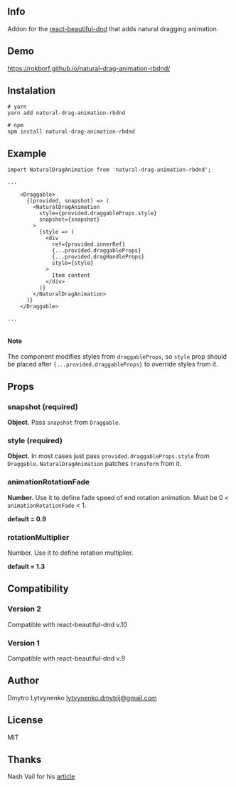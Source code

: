 ## Info
Addon for the [react-beautiful-dnd](https://github.com/atlassian/react-beautiful-dnd) that adds natural dragging animation.

## Demo
https://rokborf.github.io/natural-drag-animation-rbdnd/

## Instalation
```
# yarn
yarn add natural-drag-animation-rbdnd

# npm
npm install natural-drag-animation-rbdnd
```

## Example
```
import NaturalDragAnimation from 'natural-drag-animation-rbdnd';

...

	<Draggable>
	  {(provided, snapshot) => (
	    <NaturalDragAnimation
	      style={provided.draggableProps.style}
	      snapshot={snapshot}
	    >
	      {style => (
	        <div
	          ref={provided.innerRef}
	          {...provided.draggableProps}
	          {...provided.dragHandleProps}
	          style={style}
	        >
	          Item content
	        </div>
	      )}
	    </NaturalDragAnimation>
	  )}
	</Draggable>
  
...
      
```

#### Note
The component modifies styles from `draggableProps`, so `style` prop should be placed after `{...provided.draggableProps}`
to override styles from it.

## Props

### snapshot (required)
**Object.** Pass `snapshot` from `Draggable`.

### style (required)
**Object.** In most cases just pass `provided.draggableProps.style` from `Draggable`. `NaturalDragAnimation` patches `transform` from it.

### animationRotationFade
**Number.** Use it to define fade speed of end rotation animation. Must be 0 < `animationRotationFade` < 1.

**default = 0.9**

### rotationMultiplier
Number. Use it to define rotation multiplier.

**default = 1.3**

## Compatibility

### Version 2
Compatible with react-beautiful-dnd v.10

### Version 1
Compatible with react-beautiful-dnd v.9
    
## Author
Dmytro Lytvynenko lytvynenko.dmytrij@gmail.com

## License
MIT

## Thanks
Nash Vail for his [article](https://uxdesign.cc/how-to-fix-dragging-animation-in-ui-with-simple-math-4bbc10deccf7) 
